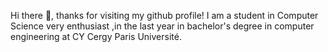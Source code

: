 Hi there 👋, thanks for visiting my github profile!
I am a student in Computer Science very enthusiast ,in the last year in  bachelor's degree in computer engineering at CY Cergy Paris Université.



